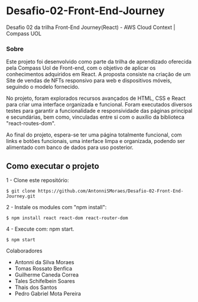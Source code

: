 # Desafio-02-Front-End-Journey
Desafio 02 da trilha Front-End Journey(React) - AWS Cloud Context | Compass UOL

### Sobre

Este projeto foi desenvolvido como parte da trilha de aprendizado oferecida pela Compass Uol de Front-end,
com o objetivo de aplicar os conhecimentos adquiridos em React. A proposta consiste na criação de um Site
de vendas de NFTs responsivo para web e dispositivos móveis, seguindo o modelo fornecido.

No projeto, foram explorados recursos avançados de HTML, CSS e React para criar uma interface organizada e
funcional. Foram executados diversos testes para garantir a funcionalidade e responsividade
das páginas principal e secundárias, bem como, vinculadas entre si com o auxílio da biblioteca "react-routes-dom".

Ao final do projeto, espera-se ter uma página totalmente funcional, com links e botões funcionais, uma interface
limpa e organizada, podendo ser alimentado com banco de dados para uso posterior.

## Como executar o projeto

1 - Clone este repositório:

```console
$ git clone https://github.com/AntonniSMoraes/Desafio-02-Front-End-Journey.git
```

2 - Instale os modules com "npm install":

```console
$ npm install react react-dom react-router-dom
```

4 - Execute com: npm start.

```console
$ npm start
```

Colaboradores
- Antonni da Silva Moraes
- Tomas Rossato Benfica
- Guilherme Caneda Correa
- Tales Schifelbein Soares
- Thais dos Santos
- Pedro Gabriel Mota Pereira
